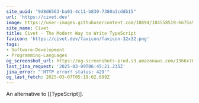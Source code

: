 ```yaml
---
site_uuid: "9d8d6563-ba01-4c11-b830-7380a3cddb15"
url: 'https://civet.dev'
image: https://user-images.githubusercontent.com/18894/184558519-b675a903-7490-43ba-883e-0d8addacd4b9.png
site_name: Civet
title: Civet - The Modern Way to Write TypeScript
favicon: 'https://civet.dev/favicon/favicon-32x32.png'
tags:
- Software-Development
- Programming-Languages
og_screenshot_url: https://og-screenshots-prod.s3.amazonaws.com/1366x768/80/false/b7c1171c7f24c80f5cadb9d24670d8646835b6bcffe2a4ece35e530b8335b5bb.jpeg
last_jina_request: '2025-03-09T06:45:21.235Z'
jina_error: "'HTTP error! status: 429'"
og_last_fetch: 2025-03-07T05:19:02.899Z
---
```

An alternative to [[TypeScript]].
